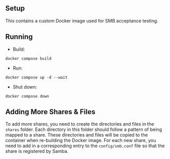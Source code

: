 ## Setup

This contains a custom Docker image used for SMB acceptance testing.

## Running

- Build:
```shell
docker compose build
```

- Run:
```shell
docker compose up -d --wait
```

- Shut down:
```shell
docker compose down
```

## Adding More Shares & Files

To add more shares, you need to create the directories and files in the `shares` folder.
Each directory in this folder should follow a pattern of being mapped to a share.
These directories and files will be copied to the container when re-building the Docker image.
For each new share, you need to add in a corresponding entry to the `config/smb.conf` file so that the share is registered by Samba.
